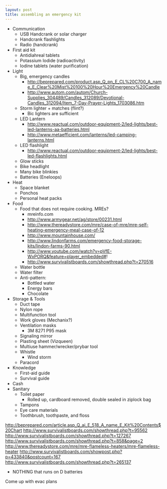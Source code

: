 ```yaml
--- 
layout: post
title: assembling an emergency kit
---
```


* Communication
    * USB Handcrank or solar charger
    * Handcrank flashlights
    * Radio (handcrank)
* First aid kit
    * Antidiahreal tablets
    * Potassium Iodide (radioactivity)
    * Iodine tablets (water purification)
* Light
    * Big, emergency candles
      * http://beprepared.com/product.asp_Q_pn_E_CL%20C700_A_name_E_Clear%20Mist%20100%20Hour%20Emergency%20Candle
      * http://www.autom.com/autom/Church-Supplies_304489/Candles_312089/Devotional-Candles_312094/Item_7-Day-Prayer-Lights_1703086.htm
    * Storm lighter + matches (flint?)
      * Bic lighters are sufficient
    * LED Lantern
      * http://www.reactual.com/outdoor-equipment-2/led-lights/best-led-lanterns-aa-batteries.html
      * http://www.metaefficient.com/lanterns/led-camping-lanterns.html
    * LED flashlight
      * http://www.reactual.com/outdoor-equipment-2/led-lights/best-led-flashlights.html
    * Glow sticks
    * Bike headlight
    * Many bike blinkies
    * Batteries (Eneloops)
* Heat
    * Space blanket
    * Ponchos
    * Personal heat packs
* Food
    * Food that does not require cooking. MREs?
      * mreinfo.com
      * http://www.armygear.net/ag/store/00231.html
      * http://www.thereadystore.com/mre/case-of-mre/mre-self-heating-emergency-meal-case-of-12
      * http://www.mountainhouse.com/
      * http://www.lindonfarms.com/emergency-food-storage-kits/lindon-farms-90.html
      * http://www.youtube.com/watch?v=pVfE-WxPORQ&feature=player_embedded#!
      * http://www.survivalistboards.com/showthread.php?t=270516
    * Water bottle
    * Water filter
    * Anti-pattern:
      * Bottled water
      * Energy bars
      * Chocolate
* Storage & Tools
    * Duct tape
    * Nylon rope
    * Multifunction tool
    * Work gloves (Mechanix?)
    * Ventilation masks  
        * 3M 8271 P95 mask
    * Signaling mirror
    * Plasting sheet (Vizqueen)
    * Multiuse hammer/wrecker/prybar tool
    * Whistle
        * Wind storm
    * Paracord
* Knowledge
    * First-aid guide
    * Survival guide
* Cash
* Sanitary
  * Toilet paper
    * Rolled up, cardboard removed, double sealed in ziplock bag
  * Tampons
  * Eye care materials
  * Toothbrush, toothpaste, and floss

http://beprepared.com/article.asp_Q_ai_E_518_A_name_E_Kit%20Contents$20Chart
http://www.survivalistboards.com/showthread.php?t=95562
http://www.survivalistboards.com/showthread.php?t=127267
http://www.survivalistboards.com/showthread.php?t=858&page=2
http://www.thereadystore.com/mre/mre-flameless-heaters/mre-flameless-heater
http://www.survivalistboards.com/showpost.php?p=433840&postcount=167
http://www.survivalistboards.com/showthread.php?t=265137

* NOTHING that runs on D batteries

Come up with evac plans

